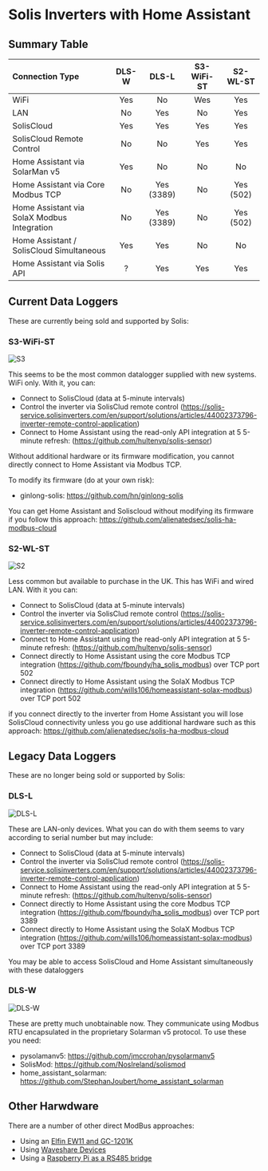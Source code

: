 <h1>Solis Inverters with Home Assistant</h1>

<h2>Summary Table</h2>

| Connection Type | DLS-W| DLS-L| S3-WiFi-ST| S2-WL-ST|
|:--|:--: |:--:|:--:|:--:|
|WiFi| Yes | No | Wes | Yes |
|LAN | No | Yes | No | Yes |
|SolisCloud| Yes | Yes | Yes | Yes |
| SolisCloud Remote Control | No| No | Yes |Yes |
| Home Assistant via SolarMan v5 | Yes | No | No | No |
| Home Assistant via Core Modbus TCP | No | Yes (3389) | No | Yes (502) |
| Home Assistant via SolaX Modbus Integration | No | Yes (3389) | No | Yes (502) |
| Home Assistant / SolisCloud Simultaneous | Yes | Yes | No | No |
| Home Assistant via Solis API | ? | Yes | Yes | Yes |

<h2>Current Data Loggers</h3>
These are currently being sold and supported by Solis:
<h3>S3-WiFi-ST</h3>

![S3](https://www.bimblesolar.com/image/cache/data/extra/xSolisW3-228x228.png.pagespeed.ic.hXxY06srvj.png)

This seems to be the most common datalogger supplied with new systems. WiFi only. With it, you can:

- Connect to SolisCloud (data at 5-minute intervals)
- Control the inverter via SolisClud remote control (https://solis-service.solisinverters.com/en/support/solutions/articles/44002373796-inverter-remote-control-application)
- Connect to Home Assistant using the read-only API integration at 5 5-minute refresh: (https://github.com/hultenvp/solis-sensor)

Without additional hardware or its firmware modification, you cannot directly connect to Home Assistant via Modbus TCP.

To modify its firmware (do at your own risk):
- ginlong-solis: https://github.com/hn/ginlong-solis

You can get Home Assistant and Soliscloud without modifying its firmware if you follow this approach: https://github.com/alienatedsec/solis-ha-modbus-cloud

<h3>S2-WL-ST</h3>

![S2](https://www.solartradesales.co.uk/Cache/Images/Solis-Data-Logging-Stick-WL-4-Pin-03-500x500.jpg)

Less common but available to purchase in the UK. This has WiFi and wired LAN. With it you can:

- Connect to SolisCloud (data at 5-minute intervals)
- Control the inverter via SolisClud remote control (https://solis-service.solisinverters.com/en/support/solutions/articles/44002373796-inverter-remote-control-application)
- Connect to Home Assistant using the read-only API integration at 5 5-minute refresh: (https://github.com/hultenvp/solis-sensor)
- Connect directly to Home Assistant using the core Modbus TCP integration (https://github.com/fboundy/ha_solis_modbus) over TCP port 502
- Connect directly to Home Assistant using the SolaX Modbus TCP integration (https://github.com/wills106/homeassistant-solax-modbus) over TCP port 502

if you connect directly to the inverter from Home Assistant you will lose SolisCloud connectivity unless you go use additional hardware such as this approach: https://github.com/alienatedsec/solis-ha-modbus-cloud

<h2>Legacy Data Loggers</h3>
These are no longer being sold or supported by Solis:
<h3>DLS-L</h3>

![DLS-L](https://statics3.solisinverters.com/uploads/image/5bdbe1df35b21.png)

These are LAN-only devices. What you can do with them seems to vary according to serial number but may include:
- Connect to SolisCloud (data at 5-minute intervals)
- Control the inverter via SolisClud remote control (https://solis-service.solisinverters.com/en/support/solutions/articles/44002373796-inverter-remote-control-application)
- Connect to Home Assistant using the read-only API integration at 5 5-minute refresh: (https://github.com/hultenvp/solis-sensor)
- Connect directly to Home Assistant using the core Modbus TCP integration (https://github.com/fboundy/ha_solis_modbus) over TCP port 3389
- Connect directly to Home Assistant using the SolaX Modbus TCP integration (https://github.com/wills106/homeassistant-solax-modbus) over TCP port 3389

You may be able to access SolisCloud and Home Assistant simultaneously with these dataloggers


<h3>DLS-W</h3>

![DLS-W](https://s3.amazonaws.com/cdn.freshdesk.com/data/helpdesk/attachments/production/2043331447819/original/2Am8zHDI3Y6yjKemBgX7MRaVooxyUf3hZA.png?1650705272)

These are pretty much unobtainable now. They communicate using Modbus RTU encapsulated in the proprietary Solarman v5 protocol. To use these you need:

- pysolamanv5: https://github.com/jmccrohan/pysolarmanv5
- SolisMod: https://github.com/NosIreland/solismod
- home_assistant_solarman: https://github.com/StephanJoubert/home_assistant_solarman

<h2>Other Harwdware</h2>

There are a number of other direct ModBus approaches:

- Using an [Elfin EW11 and GC-1201K](https://github.com/Jumpy07/Solis---SolisCloud-and-Home-Assistant/tree/main?fbclid=IwAR0MD-xyu1xAgjVkqq72PsfEIgRXie2Xfkw18F-ABhq5uBIzVg9c2FvG23U)
- Using [Waveshare Devices](https://github.com/alienatedsec/solis-ha-modbus-cloud)
- Using a [Raspberry Pi as a RS485 bridge](https://github.com/mjh-homeassistant/solis-multiplexer?fbclid=IwAR1jBrAm_-cx7-ioJXFHdLrIXySKcRXJdp_YkdLIxKFv2ZpLetNNezewcCA) 
